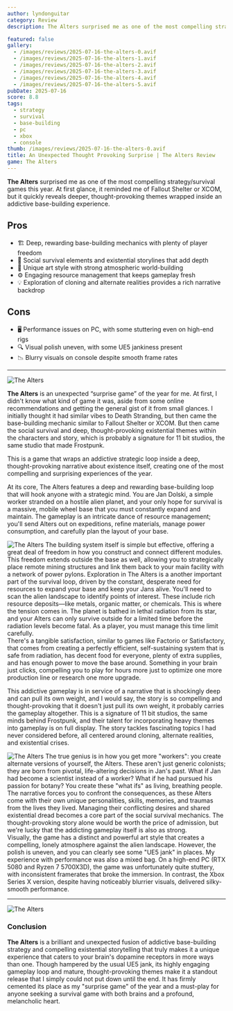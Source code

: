 ```yaml
---
author: lyndonguitar
category: Review
description: The Alters surprised me as one of the most compelling strategy/survival games this year. At first glance, it reminded me of Fallout Shelter or XCOM, but it quickly reveals deeper, thought-provoking themes wrapped inside an addictive base-building experience.

featured: false
gallery:
  - /images/reviews/2025-07-16-the-alters-0.avif
  - /images/reviews/2025-07-16-the-alters-1.avif
  - /images/reviews/2025-07-16-the-alters-2.avif
  - /images/reviews/2025-07-16-the-alters-3.avif
  - /images/reviews/2025-07-16-the-alters-4.avif
  - /images/reviews/2025-07-16-the-alters-5.avif
pubDate: 2025-07-16
score: 8.8
tags:
  - strategy
  - survival
  - base-building
  - pc
  - xbox
  - console
thumb: /images/reviews/2025-07-16-the-alters-0.avif
title: An Unexpected Thought Provoking Surprise | The Alters Review
game: The Alters
---
```


**The Alters** surprised me as one of the most compelling strategy/survival games this year. At first glance, it reminded me of Fallout Shelter or XCOM, but it quickly reveals deeper, thought-provoking themes wrapped inside an addictive base-building experience.

## Pros
- 🏗️ Deep, rewarding base-building mechanics with plenty of player freedom  
- 🧠 Social survival elements and existential storylines that add depth  
- 🎨 Unique art style with strong atmospheric world-building  
- ⚙️ Engaging resource management that keeps gameplay fresh  
- 💡 Exploration of cloning and alternate realities provides a rich narrative backdrop  

## Cons
- 🖥️ Performance issues on PC, with some stuttering even on high-end rigs  
- 🔍 Visual polish uneven, with some UE5 jankiness present  
- 📉 Blurry visuals on console despite smooth frame rates  

---
<div class="flex flex-col md:flex-row-reverse items-center gap-6 mb-12 pb-6 border-b border-slate-700">
  <img
    src=/images/reviews/2025-07-16-the-alters-1.avif
    alt="The Alters"
    class="w-full md:w-2/5 rounded shadow"
     />

**The Alters** is an unexpected “surprise game” of the year for me. At first, I didn't know what kind of game it was, aside from some online recommendations and getting the general gist of it from small glances. I initially thought it had similar vibes to Death Stranding, but then came the base-building mechanic similar to Fallout Shelter or XCOM. But then came the social survival and deep, thought-provoking existential themes within the characters and story, which is probably a signature for 11 bit studios, the same studio that made Frostpunk.
</div>
This is a game that wraps an addictive strategic loop inside a deep, thought-provoking narrative about existence itself, creating one of the most compelling and surprising experiences of the year.

At its core, The Alters features a deep and rewarding base-building loop that will hook anyone with a strategic mind. You are Jan Dolski, a simple worker stranded on a hostile alien planet, and your only hope for survival is a massive, mobile wheel base that you must constantly expand and maintain. The gameplay is an intricate dance of resource management; you'll send Alters out on expeditions, refine materials, manage power consumption, and carefully plan the layout of your base.

<div class="flex flex-col md:flex-row items-center gap-6 mb-12 pb-6 border-b border-slate-700">
  <img
    src=/images/reviews/2025-07-16-the-alters-2.avif
    alt="The Alters"
    class="w-full md:w-2/5 rounded shadow"
     />
The building system itself is simple but effective, offering a great deal of freedom in how you construct and connect different modules. This freedom extends outside the base as well, allowing you to strategically place remote mining structures and link them back to your main facility with a network of power pylons. Exploration in The Alters is a another important part of the survival loop, driven by the constant, desperate need for resources to expand your base and keep your Jans alive. You'll need to scan the alien landscape to identify points of interest. These include rich resource deposits—like metals, organic matter, or chemicals. This is where the tension comes in. The planet is bathed in lethal radiation from its star, and your Alters can only survive outside for a limited time before the radiation levels become fatal. As a player, you must manage this time limit carefully.
</div>
There's a tangible satisfaction, similar to games like Factorio or Satisfactory, that comes from creating a perfectly efficient, self-sustaining system that is safe from radiation, has decent food for everyone, plenty of extra supplies, and has enough power to move the base around. Something in your brain just clicks, compelling you to play for hours more just to optimize one more production line or research one more upgrade.

This addictive gameplay is in service of a narrative that is shockingly deep and can pull its own weight, and I would say, the story is so compelling and thought-provoking that it doesn't just pull its own weight, it probably carries the gameplay altogether. This is a signature of 11 bit studios, the same minds behind Frostpunk, and their talent for incorporating heavy themes into gameplay is on full display. The story tackles fascinating topics I had never considered before, all centered around cloning, alternate realities, and existential crises.

<div class="flex flex-col md:flex-row-reverse items-center gap-6 mb-12 pb-6 border-b border-slate-700">
  <img
    src=/images/reviews/2025-07-16-the-alters-3.avif
    alt="The Alters"
    class="w-full md:w-2/5 rounded shadow"
     />
The true genius is in how you get more "workers": you create alternate versions of yourself, the Alters. These aren't just generic colonists; they are born from pivotal, life-altering decisions in Jan's past. What if Jan had become a scientist instead of a worker? What if he had pursued his passion for botany? You create these "what ifs" as living, breathing people. The narrative forces you to confront the consequences, as these Alters come with their own unique personalities, skills, memories, and traumas from the lives they lived. Managing their conflicting desires and shared existential dread becomes a core part of the social survival mechanics. The thought-provoking story alone would be worth the price of admission, but we're lucky that the addicting gameplay itself is also as strong.
</div>
Visually, the game has a distinct and powerful art style that creates a compelling, lonely atmosphere against the alien landscape. However, the polish is uneven, and you can clearly see some "UE5 jank" in places. My experience with performance was also a mixed bag. On a high-end PC (RTX 5080 and Ryzen 7 5700X3D), the game was unfortunately quite stuttery, with inconsistent framerates that broke the immersion. In contrast, the Xbox Series X version, despite having noticeably blurrier visuals, delivered silky-smooth performance. 

---
<div class="flex flex-col md:flex-row-reverse items-center gap-6 mb-12 pb-6 border-b border-slate-700">
  <img
    src=/images/reviews/2025-07-16-the-alters-4.avif
    alt="The Alters"
    class="w-full md:w-2/5 rounded shadow"
     />
 <div>

### Conclusion
**The Alters** is a brilliant and unexpected fusion of addictive base-building strategy and compelling existential storytelling that truly makes it a unique experience that caters to your brain's dopamine receptors in more ways than one. Though hampered by the usual UE5 jank, its highly engaging gameplay loop and mature, thought-provoking themes make it a standout release that I simply could not put down until the end. It has firmly cemented its place as my "surprise game" of the year and a must-play for anyone seeking a survival game with both brains and a profound, melancholic heart.
</div></div>